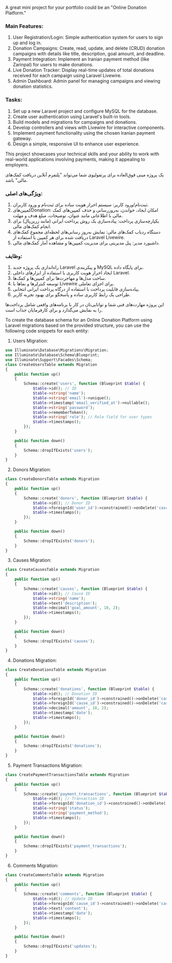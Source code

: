 A great mini project for your portfolio could be an "Online Donation Platform."

### Main Features:
1. User Registration/Login: Simple authentication system for users to sign up and log in.
2. Donation Campaigns: Create, read, update, and delete (CRUD) donation campaigns with details like title, description, goal amount, and deadline.
3. Payment Integration: Implement an Iranian payment method (like Zarinpal) for users to make donations.
4. Live Donation Tracker: Display real-time updates of total donations received for each campaign using Laravel Livewire.
5. Admin Dashboard: Admin panel for managing campaigns and viewing donation statistics.

### Tasks:
1. Set up a new Laravel project and configure MySQL for the database.
2. Create user authentication using Laravel's built-in tools.
3. Build models and migrations for campaigns and donations.
4. Develop controllers and views with Livewire for interactive components.
5. Implement payment functionality using the chosen Iranian payment gateway.
6. Design a simple, responsive UI to enhance user experience.

This project showcases your technical skills and your ability to work with real-world applications involving payments, making it appealing to employers.

یک پروژه مینی فوق‌العاده برای پرتفولیوی شما می‌تواند "پلتفرم آنلاین دریافت کمک‌های مالی" باشد.

### ویژگی‌های اصلی:
1. ثبت‌نام/ورود کاربر: سیستم احراز هویت ساده برای ثبت‌نام و ورود کاربران.
2. کمپین‌هایDonation: امکان ایجاد، خواندن، به‌روزرسانی و حذف کمپین‌های کمک مالی با اطلاعاتی مانند عنوان، توضیحات، مبلغ هدف و مهلت.
3. یکپارچه‌سازی پرداخت: پیاده‌سازی یک روش پرداخت ایرانی (مانند زرین‌پال) برای انجام کمک‌های مالی.
4. دستگاه ردیاب کمک‌های مالی: نمایش به‌روز رسانی‌های لحظه‌ای مجموع کمک‌های دریافت شده برای هر کمپین با استفاده از Laravel Livewire.
5. داشبورد مدیر: پنل مدیریتی برای مدیریت کمپین‌ها و مشاهده آمار کمک‌های مالی.

### وظایف:
1. راه‌اندازی یک پروژه جدید Laravel و پیکربندی MySQL برای پایگاه داده.
2. ایجاد احراز هویت کاربری با استفاده از ابزارهای داخلی Laravel.
3. ساخت مدل‌ها و مهاجرت‌ها برای کمپین‌ها و کمک‌ها.
4. توسعه کنترلرها و نماها با Livewire برای اجزای تعاملی.
5. پیاده‌سازی قابلیت پرداخت با استفاده از درگاه پرداخت ایرانی انتخابی.
6. طراحی یک رابط کاربری ساده و پاسخگو برای بهبود تجربه کاربر.

این پروژه مهارت‌های فنی شما و توانایی‌تان در کار با برنامه‌های واقعی شامل پرداخت‌ها را به نمایش می‌گذارد و برای کارفرمایان جذاب است.

To create the database schema for an Online Donation Platform using Laravel migrations based on the provided structure, you can use the following code snippets for each entity:

1. Users Migration:
```php
use Illuminate\Database\Migrations\Migration;
use Illuminate\Database\Schema\Blueprint;
use Illuminate\Support\Facades\Schema;
class CreateUsersTable extends Migration
{
    public function up()
    {
        Schema::create('users', function (Blueprint $table) {
            $table->id(); // ID
            $table->string('name');
            $table->string('email')->unique();
            $table->timestamp('email_verified_at')->nullable();
            $table->string('password');
            $table->rememberToken();
            $table->string('role'); // Role field for user types
            $table->timestamps();
        });
    }

    public function down()
    {
        Schema::dropIfExists('users');
    }
}
```

2. Donors Migration:
```php
class CreateDonorsTable extends Migration
{
    public function up()
    {
        Schema::create('donors', function (Blueprint $table) {
            $table->id(); // Donor ID
            $table->foreignId('user_id')->constrained()->onDelete('cascade'); // User ID from users
            $table->timestamps();
        });
    }

    public function down()
    {
        Schema::dropIfExists('donors');
    }
}
```

3. Causes Migration:
```php
class CreateCausesTable extends Migration
{
    public function up()
    {
        Schema::create('causes', function (Blueprint $table) {
            $table->id(); // Cause ID
            $table->string('name');
            $table->text('description');
            $table->decimal('goal_amount', 10, 2);
            $table->timestamps();
        });
    }

    public function down()
    {
        Schema::dropIfExists('causes');
    }
}
```

4. Donations Migration:
```php
class CreateDonationsTable extends Migration
{
    public function up()
    {
        Schema::create('donations', function (Blueprint $table) {
            $table->id(); // Donation ID
            $table->foreignId('donor_id')->constrained()->onDelete('cascade'); // Foreign key to donors
            $table->foreignId('cause_id')->constrained()->onDelete('cascade'); // Foreign key to causes
            $table->decimal('amount', 10, 2);
            $table->timestamp('date');
            $table->timestamps();
        });
    }

    public function down()
    {
        Schema::dropIfExists('donations');
    }
}
```

5. Payment Transactions Migration:
```php
class CreatePaymentTransactionsTable extends Migration
{
    public function up()
    {
        Schema::create('payment_transactions', function (Blueprint $table) {
            $table->id(); // Transaction ID
            $table->foreignId('donation_id')->constrained()->onDelete('cascade'); // Foreign key to donations
            $table->string('status');
            $table->string('payment_method');
            $table->timestamps();
        });
    }

    public function down()
    {
        Schema::dropIfExists('payment_transactions');
    }
}
```

6. Comments Migration:
```php
class CreateCommentsTable extends Migration
{
    public function up()
    {
        Schema::create('comments', function (Blueprint $table) {
            $table->id(); // Update ID
            $table->foreignId('cause_id')->constrained()->onDelete('cascade'); // Foreign key to causes
            $table->text('content');
            $table->timestamp('date');
            $table->timestamps();
        });
    }

    public function down()
    {
        Schema::dropIfExists('updates');
    }
}
```